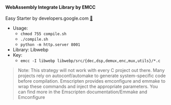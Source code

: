 #### WebAssembly Integrate Library by EMCC


Easy Starter by developers.google.com [🔗](https://developers.google.com/web/updates/2018/03/emscripting-a-c-library)

- Usage:
  - ```chmod 755 compile.sh```
  - ```./compile.sh```
  - ```python -m http.server 8001```
- Library: Libwebp
- Key: 
  - ```emcc -I libwebp libwebp/src/{dec,dsp,demux,enc,mux,utils}/*.c``` 

> Note: This strategy will not work with every C project out there. Many projects rely on autoconf/automake to generate system-specific code before compilation. Emscripten provides emconfigure and emmake to wrap these commands and inject the appropriate parameters. You can find more in the Emscripten documentation/Emmake and Emconfigure